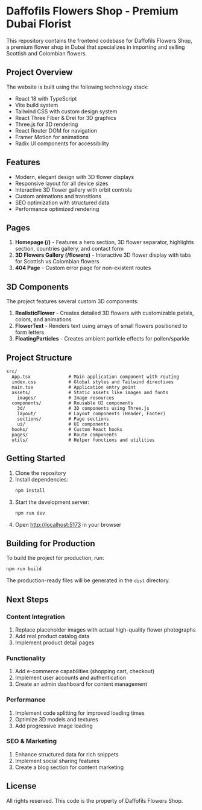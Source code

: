 # Daffofils Flowers Shop - Premium Dubai Florist

This repository contains the frontend codebase for Daffofils Flowers Shop, a premium flower shop in Dubai that specializes in importing and selling Scottish and Colombian flowers.

## Project Overview

The website is built using the following technology stack:

- React 18 with TypeScript
- Vite build system
- Tailwind CSS with custom design system
- React Three Fiber & Drei for 3D graphics
- Three.js for 3D rendering
- React Router DOM for navigation
- Framer Motion for animations
- Radix UI components for accessibility

## Features

- Modern, elegant design with 3D flower displays
- Responsive layout for all device sizes
- Interactive 3D flower gallery with orbit controls
- Custom animations and transitions
- SEO optimization with structured data
- Performance optimized rendering

## Pages

1. **Homepage (/)** - Features a hero section, 3D flower separator, highlights section, countries gallery, and contact form
2. **3D Flowers Gallery (/flowers)** - Interactive 3D flower display with tabs for Scottish vs Colombian flowers
3. **404 Page** - Custom error page for non-existent routes

## 3D Components

The project features several custom 3D components:

1. **RealisticFlower** - Creates detailed 3D flowers with customizable petals, colors, and animations
2. **FlowerText** - Renders text using arrays of small flowers positioned to form letters
3. **FloatingParticles** - Creates ambient particle effects for pollen/sparkle

## Project Structure

```
src/
  App.tsx              # Main application component with routing
  index.css            # Global styles and Tailwind directives
  main.tsx             # Application entry point
  assets/              # Static assets like images and fonts
    images/            # Image resources
  components/          # Reusable UI components
    3d/                # 3D components using Three.js
    layout/            # Layout components (Header, Footer)
    sections/          # Page sections
    ui/                # UI components
  hooks/               # Custom React hooks
  pages/               # Route components
  utils/               # Helper functions and utilities
```

## Getting Started

1. Clone the repository
2. Install dependencies:
   ```bash
   npm install
   ```
3. Start the development server:
   ```bash
   npm run dev
   ```
4. Open [http://localhost:5173](http://localhost:5173) in your browser

## Building for Production

To build the project for production, run:

```bash
npm run build
```

The production-ready files will be generated in the `dist` directory.

## Next Steps

### Content Integration
1. Replace placeholder images with actual high-quality flower photographs
2. Add real product catalog data
3. Implement product detail pages

### Functionality
1. Add e-commerce capabilities (shopping cart, checkout)
2. Implement user accounts and authentication
3. Create an admin dashboard for content management

### Performance
1. Implement code splitting for improved loading times
2. Optimize 3D models and textures
3. Add progressive image loading

### SEO & Marketing
1. Enhance structured data for rich snippets
2. Implement social sharing features
3. Create a blog section for content marketing

## License

All rights reserved. This code is the property of Daffofils Flowers Shop.
```
